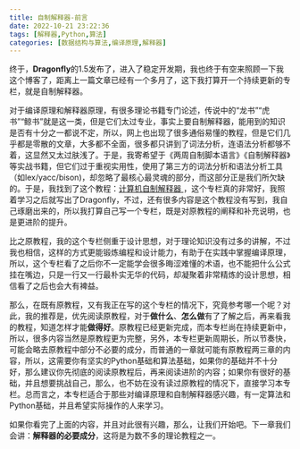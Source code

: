 ```yaml
---
title: 自制解释器-前言
date: 2022-10-21 23:22:36
tags: [解释器,Python,算法]
categories: [数据结构与算法,编译原理,解释器]
---
```


终于，**Dragonfly**的1.5发布了，进入了稳定开发期，我也终于有空来照顾一下我这个博客了，距离上一篇文章已经有一个多月了，这下我打算开一个持续更新的专栏，就是自制解释器。

对于编译原理和解释器原理，有很多理论书籍专门论述，传说中的“龙书”“虎书”“鲸书”就是这一类，但是它们太过专业，事实上要自制解释器，能用到的知识是否有十分之一都说不定，所以，网上也出现了很多通俗易懂的教程，但是它们几乎都是零散的文章，大多都不全面，很多都只讲到了词法分析，连语法分析都够不着，这显然又太过肤浅了。于是，我寄希望于《两周自制脚本语言》《自制解释器》等实战书籍，但它们过于重视实用性，使用了第三方的词法分析和语法分析工具（如lex/yacc/bison)，却忽略了最核心最灵魂的部分，而这部分正是我们所欠缺的。于是，我找到了这个教程：[计算机自制解释器 ](https://www.zhihu.com/column/c_1383722427357159424)，这个专栏真的非常好，我照着学习之后就写出了Dragonfly，不过，还有很多内容是这个教程没有写到，我自己琢磨出来的，所以我打算自己写一个专栏，既是对原教程的阐释和补充说明，也是更进阶的提升。

比之原教程，我的这个专栏侧重于设计思想，对于理论知识没有过多的讲解，不过我也相信，这样的方式更能锻炼编程和设计能力，有助于在实践中掌握编译原理，所以，这个专栏看了之后你不一定能学会很多晦涩难懂的术语，也不能把什么公式挂在嘴边，只是一行又一行最朴实无华的代码，却凝聚着非常精炼的设计思想，相信看了之后也会大有裨益。

那么，在既有原教程，又有我正在写的这个专栏的情况下，究竟参考哪一个呢？对此，我的推荐是，优先阅读原教程，对于**做什么**、**怎么做**有了了解之后，再来看我的教程，知道怎样才能**做得好**。原教程已经更新完成，而本专栏尚在持续更新中，所以，很多内容当然是原教程更为完整，另外，本专栏更新周期长，所以节奏快，可能会略去原教程中部分不必要的成分，而普通的一章就可能有原教程两三章的内容，所以，这需要你有坚实的Python基础和算法基础，如果你的基础并不十分好，那么建议你先彻底的阅读原教程后，再来阅读进阶的内容；如果你有很好的基础，并且想要挑战自己，那么，也不妨在没有读过原教程的情况下，直接学习本专栏。总而言之，本专栏适合于那些对编译原理和自制解释器感兴趣，有一定算法和Python基础，并且希望实际操作的人来学习。

如果你看完了上面的内容，并且对此很有兴趣，那么，让我们开始吧。下一章我们会讲：**解释器的必要成分**，这将是为数不多的理论教程之一。
